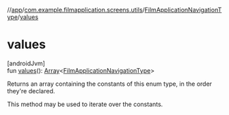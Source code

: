//[app](../../../index.md)/[com.example.filmapplication.screens.utils](../index.md)/[FilmApplicationNavigationType](index.md)/[values](values.md)

# values

[androidJvm]\
fun [values](values.md)(): [Array](https://kotlinlang.org/api/latest/jvm/stdlib/kotlin/-array/index.html)&lt;[FilmApplicationNavigationType](index.md)&gt;

Returns an array containing the constants of this enum type, in the order they're declared.

This method may be used to iterate over the constants.
